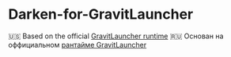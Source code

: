 # Darken-for-GravitLauncher

🇺🇸 Based on the official [GravitLauncher runtime](https://github.com/GravitLauncher/LauncherRuntime)
🇷🇺 Основан на оффициальном [рантайме GravitLauncher](https://github.com/GravitLauncher/LauncherRuntime)

